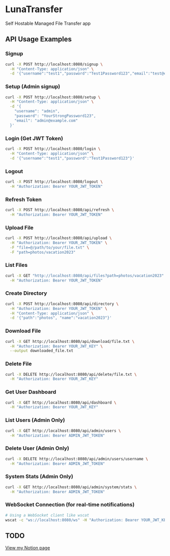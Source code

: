 # **LunaTransfer**

Self Hostable Managed File Transfer app

## API Usage Examples

### Signup

```bash
curl -X POST http://localhost:8080/signup \
  -H "Content-Type: application/json" \
  -d '{"username":"test1","password":"Test1Password123","email":"test@example.com","role":"user"}'
```

### Setup (Admin signup)

```bash
curl -X POST http://localhost:8080/setup \
  -H "Content-Type: application/json" \
  -d '{
    "username": "admin",
    "password": "YourStrongPassword123",
    "email": "admin@example.com"
  }'
```

### Login (Get JWT Token)

```bash
curl -X POST http://localhost:8080/login \
  -H "Content-Type: application/json" \
  -d '{"username":"test1","password":"Test1Password123"}'
```

### Logout

```bash
curl -X POST http://localhost:8080/logout \
  -H "Authorization: Bearer YOUR_JWT_TOKEN"
```

### Refresh Token

```bash
curl -X POST http://localhost:8080/api/refresh \
  -H "Authorization: Bearer YOUR_JWT_TOKEN"
```

### Upload File

```bash
curl -X POST http://localhost:8080/api/upload \
  -H "Authorization: Bearer YOUR_JWT_TOKEN" \
  -F "file=@/path/to/your/file.txt" \
  -F "path=photos/vacation2023"
```

### List Files

```bash
curl -X GET "http://localhost:8080/api/files?path=photos/vacation2023" \
  -H "Authorization: Bearer YOUR_JWT_TOKEN"
```

### Create Directory

```bash
curl -X POST http://localhost:8080/api/directory \
  -H "Authorization: Bearer YOUR_JWT_TOKEN" \
  -H "Content-Type: application/json" \
  -d '{"path":"photos", "name":"vacation2023"}'
```

### Download File

```bash
curl -X GET http://localhost:8080/api/download/file.txt \
  -H "Authorization: Bearer YOUR_JWT_KEY" \
  --output downloaded_file.txt
```

### Delete File

```bash
curl -X DELETE http://localhost:8080/api/delete/file.txt \
  -H "Authorization: Bearer YOUR_JWT_KEY"
```

### Get User Dashboard

```bash
curl -X GET http://localhost:8080/api/dashboard \
  -H "Authorization: Bearer YOUR_JWT_KEY"
```

### List Users (Admin Only)

```bash
curl -X GET http://localhost:8080/api/admin/users \
  -H "Authorization: Bearer ADMIN_JWT_TOKEN"
```

### Delete User (Admin Only)

```bash
curl -X DELETE http://localhost:8080/api/admin/users/username \
  -H "Authorization: Bearer ADMIN_JWT_TOKEN"
```

### System Stats (Admin Only)

```bash
curl -X GET http://localhost:8080/api/admin/system/stats \
  -H "Authorization: Bearer ADMIN_JWT_TOKEN"
```

### WebSocket Connection (for real-time notifications)

```bash
# Using a WebSocket client like wscat
wscat -c "ws://localhost:8080/ws" -H "Authorization: Bearer YOUR_JWT_KEY"
```

## TODO
[View my Notion page](https://jiprettycool.notion.site/)
